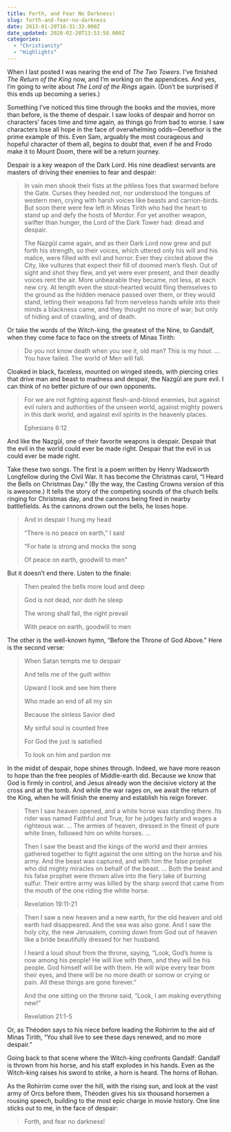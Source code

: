 ```yaml
---
title: Forth, and Fear No Darkness!
slug: forth-and-fear-no-darkness
date: 2013-01-20T16:31:33.000Z
date_updated: 2020-02-20T13:53:58.000Z
categories: 
  - "Christianity"
  - "Highlights"
---
```


When I last posted I was nearing the end of *The Two Towers*. I’ve finished *The Return of the King* now, and I’m working on the appendices. And yes, I’m going to write about *The Lord of the Rings* again. (Don’t be surprised if this ends up becoming a series.)

Something I’ve noticed this time through the books and the movies, more than before, is the theme of despair. I saw looks of despair and horror on characters’ faces time and time again, as things go from bad to worse. I saw characters lose all hope in the face of overwhelming odds—Denethor is the prime example of this. Even Sam, arguably the most courageous and hopeful character of them all, begins to doubt that, even if he and Frodo make it to Mount Doom, there will be a return journey.

Despair is a key weapon of the Dark Lord. His nine deadliest servants are masters of driving their enemies to fear and despair:

> In vain men shook their fists at the pitiless foes that swarmed before the Gate. Curses they heeded not, nor understood the tongues of western men, crying with harsh voices like beasts and carrion-birds. But soon there were few left in Minas Tirith who had the heart to stand up and defy the hosts of Mordor. For yet another weapon, swifter than hunger, the Lord of the Dark Tower had: dread and despair.
> 
> The Nazgûl came again, and as their Dark Lord now grew and put forth his strength, so their voices, which uttered only his will and his malice, were filled with evil and horror. Ever they circled above the City, like vultures that expect their fill of doomed men’s flesh. Out of sight and shot they flew, and yet were ever present, and their deadly voices rent the air. More unbearable they became, not less, at each new cry. At length even the stout-hearted would fling themselves to the ground as the hidden menace passed over them, or they would stand, letting their weapons fall from nerveless hands while into their minds a blackness came, and they thought no more of war; but only of hiding and of crawling, and of death.

Or take the words of the Witch-king, the greatest of the Nine, to Gandalf, when they come face to face on the streets of Minas Tirith:

> Do you not know death when you see it, old man? This is my hour. … You have failed. The world of Men will fall.

Cloaked in black, faceless, mounted on winged steeds, with piercing cries that drive man and beast to madness and despair, the Nazgûl are pure evil. I can think of no better picture of our own opponents.

> For we are not fighting against flesh-and-blood enemies, but against evil rulers and authorities of the unseen world, against mighty powers in this dark world, and against evil spirits in the heavenly places.
> 
> Ephesians 6:12

And like the Nazgûl, one of their favorite weapons is despair. Despair that the evil in the world could ever be made right. Despair that the evil in us could ever be made right.

Take these two songs. The first is a poem written by Henry Wadsworth Longfellow during the Civil War. It has become the Christmas carol, “I Heard the Bells on Christmas Day.” (By the way, the Casting Crowns version of this is awesome.) It tells the story of the competing sounds of the church bells ringing for Christmas day, and the cannons being fired in nearby battlefields. As the cannons drown out the bells, he loses hope.

> And in despair I hung my head
> 
> “There is no peace on earth,” I said
> 
> “For hate is strong and mocks the song
> 
> Of peace on earth, goodwill to men”

But it doesn’t end there. Listen to the finale:

> Then pealed the bells more loud and deep
> 
> God is not dead, nor doth he sleep
> 
> The wrong shall fail, the right prevail
> 
> With peace on earth, goodwill to men

The other is the well-known hymn, “Before the Throne of God Above.” Here is the second verse:

> When Satan tempts me to despair
> 
> And tells me of the guilt within
> 
> Upward I look and see him there
> 
> Who made an end of all my sin
> 
> Because the sinless Savior died
> 
> My sinful soul is counted free
> 
> For God the just is satisfied
> 
> To look on him and pardon me

In the midst of despair, hope shines through. Indeed, we have more reason to hope than the free peoples of Middle-earth did. Because we know that God is firmly in control, and Jesus already won the decisive victory at the cross and at the tomb. And while the war rages on, we await the return of the King, when he will finish the enemy and establish his reign forever.

> Then I saw heaven opened, and a white horse was standing there. Its rider was named Faithful and True, for he judges fairly and wages a righteous war. … The armies of heaven, dressed in the finest of pure white linen, followed him on white horses. …
> 
> Then I saw the beast and the kings of the world and their armies gathered together to fight against the one sitting on the horse and his army. And the beast was captured, and with him the false prophet who did mighty miracles on behalf of the beast. … Both the beast and his false prophet were thrown alive into the fiery lake of burning sulfur. Their entire army was killed by the sharp sword that came from the mouth of the one riding the white horse.
> 
> Revelation 19:11-21

> Then I saw a new heaven and a new earth, for the old heaven and old earth had disappeared. And the sea was also gone. And I saw the holy city, the new Jerusalem, coming down from God out of heaven like a bride beautifully dressed for her husband.
> 
> I heard a loud shout from the throne, saying, “Look, God’s home is now among his people! He will live with them, and they will be his people. God himself will be with them. He will wipe every tear from their eyes, and there will be no more death or sorrow or crying or pain. All these things are gone forever.”
> 
> And the one sitting on the throne said, “Look, I am making everything new!”
> 
> Revelation 21:1-5

Or, as Théoden says to his niece before leading the Rohirrim to the aid of Minas Tirith, “You shall live to see these days renewed, and no more despair.”

Going back to that scene where the Witch-king confronts Gandalf: Gandalf is thrown from his horse, and his staff explodes in his hands. Even as the Witch-king raises his sword to strike, a horn is heard. The horns of Rohan.

As the Rohirrim come over the hill, with the rising sun, and look at the vast army of Orcs before them, Théoden gives his six thousand horsemen a rousing speech, building to the most epic charge in movie history. One line sticks out to me, in the face of despair:

> Forth, and fear no darkness!
